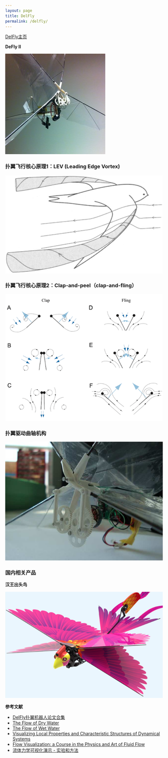 ```yaml
---
layout: page
title: DelFly
permalink: /delfly/
---
```


[DelFly主页](http://www.delfly.nl/home/)

**DeFly II**

![DeFly II](/images/delfly2.jpg)

### 扑翼飞行核心原理1：LEV (Leading Edge Vortex)

![](/images/LEV.jpg)

### 扑翼飞行核心原理2：Clap-and-peel（clap-and-fling）

![](/images/clap-and-fling.png)

### 扑翼驱动曲轴机构

![](/images/crank-shaft.jpg)

### 国内相关产品

**汉王出头鸟**

![](/images/Hanvon.png)

**参考文献**

- [DelFly扑翼机器人论文合集](https://pan.baidu.com/s/1uakPfuWY12g03PpR6EcGkA)
- [The Flow of Dry Water](https://www.feynmanlectures.caltech.edu/II_40.html)
- [The Flow of Wet Water](https://www.feynmanlectures.caltech.edu/II_41.html)
- [Visualizing Local Properties and Characteristic Structures of Dynamical Systems](https://users.cg.tuwien.ac.at/helwig/diss/diss.htm)
- [Flow Visualization: a Course in the Physics and Art of Fluid Flow](http://www.flowvis.org/)
- [流体力学可视化演示 - 实验和方法](https://www.bilibili.com/video/av67344256/)